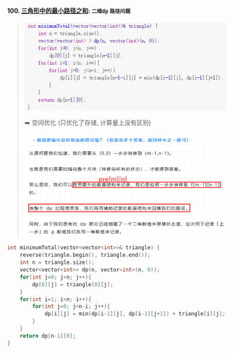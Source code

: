 #### 100. [三角形中的最小路径之和](https://leetcode.cn/problems/IlPe0q/): `二维dp` `路径问题`

> ![LC120-1](/appendix/LC120-1.png)
> 
> ➡️ 空间优化 (只优化了存储, 计算量上没有区别)
> 
> ![LC120-2](/appendix/LC120-2.png)

```CPP
int minimumTotal(vector<vector<int>>& triangle) {
    reverse(triangle.begin(), triangle.end());
    int n = triangle.size();
    vector<vector<int>> dp(n, vector<int>(n, 0));
    for(int j=0; j<n; j++){
        dp[0][j] = triangle[0][j];
    }
    for(int i=1; i<n; i++){
        for(int j=0; j<n-i; j++){
            dp[i][j] = min(dp[i-1][j], dp[i-1][j+1]) + triangle[i][j];
        }
    }
    return dp[n-1][0];
}
```